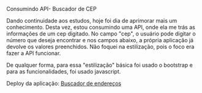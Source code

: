 Consumindo API- Buscador de CEP

Dando continuidade aos estudos, hoje foi dia de aprimorar mais um conhecimento. Desta vez, estou consumindo uma API, onde ela me trás as informações de um cep digitado. No campo "cep", o usuário pode digitar o número que deseja encontrar e nos campos abaixo, a própria aplicação já devolve os valores preenchidos. Não foquei na estilização, pois o foco era fazer a API funcionar. 

De qualquer forma, para essa "estilização" básica foi usado o bootstrap e para as funcionalidades, foi usado javascript. 

Deploy da aplicação:
[Buscador de endereços](https://busca-cep-vert.vercel.app/)
